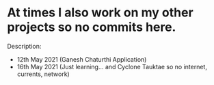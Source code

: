 # At times I also work on my other projects so no commits here.

Description:
- 12th May 2021 (Ganesh Chaturthi Application)
- 16th May 2021 (Just learning... and Cyclone Tauktae so no internet, currents, network)
